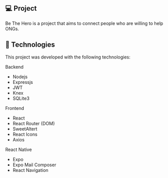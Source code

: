 ## 💻 Project
Be The Hero is a project that aims to connect people who are willing to help ONGs.

## :rocket: Technologies
This project was developed with the following technologies:

Backend
- Nodejs
- Expressjs
- JWT
- Knex
- SQLite3

Frontend
- React
- React Router (DOM)
- SweetAltert
- React Icons
- Axios

React Native
- Expo
- Expo Mail Composer
- React Navigation


